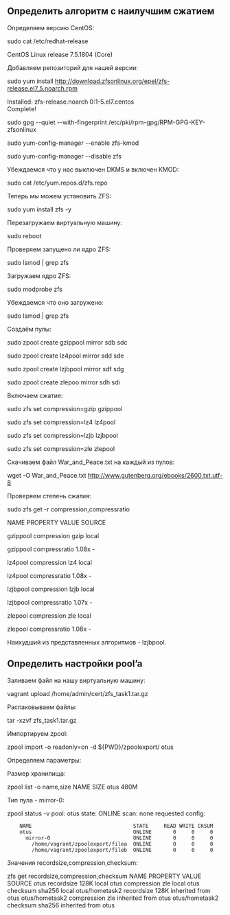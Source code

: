 Определить алгоритм с наилучшим сжатием
---------------------------------------
Определяем версию CentOS:

sudo cat /etc/redhat-release

CentOS Linux release 7.5.1804 (Core) 

Добавляем репозиторий для нашей версии:

sudo yum install http://download.zfsonlinux.org/epel/zfs-release.el7_5.noarch.rpm

Installed:
  zfs-release.noarch 0:1-5.el7.centos                                                                                                                                                                                
Complete!

sudo gpg --quiet --with-fingerprint /etc/pki/rpm-gpg/RPM-GPG-KEY-zfsonlinux

sudo yum-config-manager --enable zfs-kmod

sudo yum-config-manager --disable zfs

Убеждаемся что у нас выключен DKMS и включен KMOD:

sudo cat /etc/yum.repos.d/zfs.repo

Теперь мы можем установить ZFS:

sudo yum install zfs -y

Перезагружаем виртуальную машину:

sudo reboot

Проверяем запущено ли ядро ZFS:

sudo lsmod | grep zfs

Загружаем ядро ZFS:

sudo modprobe zfs

Убеждаемся что оно загружено:

sudo lsmod | grep zfs

Создаём пулы:

sudo zpool create gzippool mirror sdb sdc

sudo zpool create lz4pool mirror sdd sde

sudo zpool create lzjbpool mirror sdf sdg

sudo zpool create zlepoo mirror sdh sdi

Включаем сжатие:

sudo zfs set compression=gzip gzippool

sudo zfs set compression=lz4 lz4pool

sudo zfs set compression=lzjb lzjbpool

sudo zfs set compression=zle zlepool 

Скачиваем файл War_and_Peace.txt на каждый из пулов:

wget -O War_and_Peace.txt http://www.gutenberg.org/ebooks/2600.txt.utf-8

Проверяем степень сжатия:

sudo  zfs get -r compression,compressratio

NAME      PROPERTY       VALUE     SOURCE

gzippool  compression    gzip      local

gzippool  compressratio  1.08x     -

lz4pool   compression    lz4       local

lz4pool   compressratio  1.08x     -

lzjbpool  compression    lzjb      local

lzjbpool  compressratio  1.07x     -

zlepool   compression    zle       local

zlepool   compressratio  1.08x     -

Наихудший из представленных алгоритмов - lzjbpool.


Определить настройки pool’a
---------------------------
Заливаем файл на нашу виртуальную машину:

vagrant upload /home/admin/cert/zfs_task1.tar.gz

Распаковываем файлы:

tar -xzvf zfs_task1.tar.gz 

Импортируем zpool:

zpool import -o readonly=on -d ${PWD}/zpoolexport/ otus

Определяем параметры:

Размер хранилища:

zpool list -o name,size
NAME   SIZE
otus   480M

Тип пула - mirror-0:

zpool status -v
  pool: otus
 state: ONLINE
  scan: none requested
config:

        NAME                                 STATE     READ WRITE CKSUM
        otus                                 ONLINE       0     0     0
          mirror-0                           ONLINE       0     0     0
            /home/vagrant/zpoolexport/filea  ONLINE       0     0     0
            /home/vagrant/zpoolexport/fileb  ONLINE       0     0     0

Значения recordsize,compression,checksum:

zfs get recordsize,compression,checksum
NAME            PROPERTY     VALUE      SOURCE
otus            recordsize   128K       local
otus            compression  zle        local
otus            checksum     sha256     local
otus/hometask2  recordsize   128K       inherited from otus
otus/hometask2  compression  zle        inherited from otus
otus/hometask2  checksum     sha256     inherited from otus


